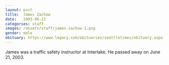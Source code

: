 ```yaml
---
layout: post
title:  James Zachow
date:   2003-06-21
categories: staff
images: /assets/staff/james-zachow-1.png
gender: male
obituary: https://www.legacy.com/obituaries/seattletimes/obituary.aspx?n=james-franklin-zachow&pid=1109773
---
```

James was a traffic safety instructor at Interlake. He passed away on June 21, 2003.
